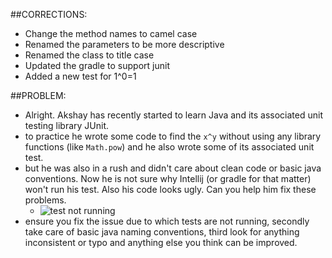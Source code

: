 ##CORRECTIONS:
- Change the method names to camel case
- Renamed the parameters to be more descriptive
- Renamed the class to title case
- Updated the gradle to support junit
- Added a new test for 1^0=1



##PROBLEM:  
- Alright. Akshay has recently started to learn Java and its associated unit testing library JUnit. 
- to practice he wrote some code to find the `x^y` without using any library functions (like `Math.pow`) and he also wrote some of its associated unit test. 
- but he was also in a rush and didn't care about clean code or basic java conventions. Now he is not sure why Intellij (or gradle for that matter) won't run his test. Also his code looks ugly. Can you help him fix these problems. 
    - ![test not running](testsnotrunning.png)
- ensure you fix the issue due to which tests are not running, secondly take care of basic java naming conventions, third look for anything inconsistent or typo and anything else you think can be improved.